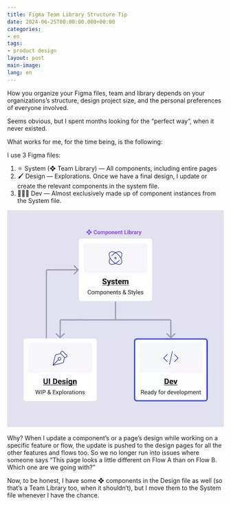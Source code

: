 ```yaml
---
title: Figma Team Library Structure Tip
date: 2024-06-25T00:00:00.000+00:00
categories:
- en
tags:
- product design
layout: post
main-image: 
lang: en
---
```


How you organize your Figma files, team and library depends on your organizations’s structure, design project size, and the personal preferences of everyone involved.

Seems obvious, but I spent months looking for the “perfect way”, when it never existed. 

What works for me, for the time being, is the following:

I use 3 Figma files:

1. ⚛ System (❖ Team Library) — All components, including entire pages
2. 🖌️ Design — Explorations. Once we have a final design, I update or create the relevant components in the system file.
3. 👩🏻‍💻 Dev — Almost exclusively made up of component instances from the System file. 

![](/assets/work-new/shopflix-DS-diagram.jpeg.webp)

Why? When I update a component’s or a page’s design while working on a specific feature or flow, the update is pushed to the design pages for all the other features and flows too. So we no longer run into issues where someone says “This page looks a little different on Flow A than on Flow B. Which one are we going with?”

Now, to be honest, I have some ❖ components in the Design file as well (so that’s a Team Library too, when it shouldn‘t), but I move them to the System file whenever I have the chance.